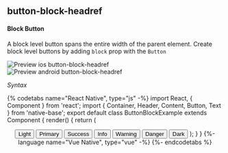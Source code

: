 ## button-block-headref
#### Block Button

A block level button spans the entire width of the parent element.
Create block level buttons by adding <code>block</code> prop with the <code>Button</code><br />

![Preview ios button-block-headref](https://github.com/GeekyAnts/NativeBase-KitchenSink/raw/v2.6.1/screenshots/ios/button-block.png)
![Preview android button-block-headref](https://github.com/GeekyAnts/NativeBase-KitchenSink/raw/v2.6.1/screenshots/android/button-block.png)

*Syntax*

{% codetabs name="React Native", type="js" -%}
import React, { Component } from 'react';
import { Container, Header, Content, Button, Text } from 'native-base';
export default class ButtonBlockExample extends Component {
  render() {
    return (
      <Container>
        <Header />
        <Content>
          <Button block light>
            <Text>Light</Text>
          </Button>
          <Button block>
            <Text>Primary</Text>
          </Button>
          <Button block success>
            <Text>Success</Text>
          </Button>
          <Button block info>
            <Text>Info</Text>
          </Button>
          <Button block warning>
            <Text>Warning</Text>
          </Button>
          <Button block danger>
            <Text>Danger</Text>
          </Button>
          <Button block dark>
            <Text>Dark</Text>
          </Button>
        </Content>
      </Container>
    );
  }
}
{%- language name="Vue Native", type="vue" -%}
<template>
  <nb-container>
    <nb-header />
    <nb-content padder>
      <nb-button block light>
        <nb-text>Light</nb-text>
      </nb-button>
      <nb-button block info>
        <nb-text>Info</nb-text>
      </nb-button>
      <nb-button block primary>
        <nb-text>Primary</nb-text>
      </nb-button>
      <nb-button block success>
        <nb-text>Success</nb-text>
      </nb-button>
      <nb-button block warning>
        <nb-text>Warning</nb-text>
      </nb-button>
      <nb-button block danger>
        <nb-text>Danger</nb-text>
      </nb-button>
      <nb-button block dark>
        <nb-text>Dark</nb-text>
      </nb-button>
    </nb-content>
  </nb-container>
</template>
{%- endcodetabs %}
<p> 
    <div id="" class="mobileDevice" style="background: url(&quot;https://docs-v2.nativebase.io/docs/assets/iosphone.png&quot;) no-repeat; padding: 63px 20px 100px 15px; width: 292px; height: 600px;margin:0 auto;float:none;">
        <img src="https://github.com/GeekyAnts/NativeBase-KitchenSink/raw/v2.6.1/screenshots/ios/button-block.png" alt="" style="display:block !important" />
    </div>
</p>
<br />
